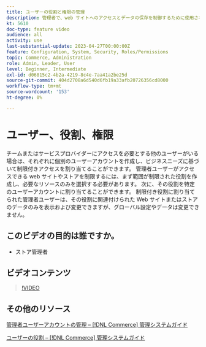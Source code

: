 ```yaml
---
title: ユーザーの役割と権限の管理
description: 管理者で、web サイトへのアクセスとデータの保存を制御するために使用されるユーザーアカウント  [!DNL Commerce]  権限について説明します。
kt: 5610
doc-type: feature video
audience: all
activity: use
last-substantial-update: 2023-04-27T00:00:00Z
feature: Configuration, System, Security, Roles/Permissions
topic: Commerce, Administration
role: Admin, Leader, User
level: Beginner, Intermediate
exl-id: d06815c2-4b2a-4219-8c4e-7aa41a2be25d
source-git-commit: 404d2708a6d540d6fb19a33afb20726356cd8000
workflow-type: tm+mt
source-wordcount: '153'
ht-degree: 0%

---
```


# ユーザー、役割、権限

チームまたはサービスプロバイダーにアクセスを必要とする他のユーザーがいる場合は、それぞれに個別のユーザーアカウントを作成し、ビジネスニーズに基づいて制限付きアクセスを割り当てることができます。 管理者ユーザーがアクセスできる web サイトやストアを制限するには、まず範囲が制限された役割を作成し、必要なリソースのみを選択する必要があります。 次に、その役割を特定のユーザーアカウントに割り当てることができます。 制限付き役割に割り当てられた管理者ユーザーは、その役割に関連付けられた Web サイトまたはストアのデータのみを表示および変更できますが、グローバル設定やデータは変更できません。

## このビデオの目的は誰ですか。

- ストア管理者

## ビデオコンテンツ

>[!VIDEO](https://video.tv.adobe.com/v/3443508?quality=12&learn=on&captions=jpn)

## その他のリソース

[ 管理者ユーザーアカウントの管理 –  [!DNL Commerce]  管理システムガイド ](https://experienceleague.adobe.com/docs/commerce-admin/systems/user-accounts/permissions-users-all.html?lang=ja)

[ ユーザーの役割 –  [!DNL Commerce]  管理システムガイド ](https://experienceleague.adobe.com/docs/commerce-admin/systems/user-accounts/permissions-user-roles.html?lang=ja)
